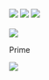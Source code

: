 <a href="https://codeclimate.com/github/kulikov98/project-lvl1-s396/maintainability"><img src="https://api.codeclimate.com/v1/badges/5ae9820e77097dff40f1/maintainability" /></a>
<a href="https://codeclimate.com/github/kulikov98/project-lvl1-s396/test_coverage"><img src="https://api.codeclimate.com/v1/badges/5ae9820e77097dff40f1/test_coverage" /></a>
<a href="https://travis-ci.org/kulikov98/project-lvl1-s396"><img src="https://travis-ci.org/kulikov98/project-lvl1-s396.svg?branch=master"></a>
<br><br>
<a href="https://asciinema.org/a/1EZWTlDLR7jJ5fIgMfR528kys" target="_blank"><img src="https://asciinema.org/a/1EZWTlDLR7jJ5fIgMfR528kys.svg" /></a>
<br>
<p>Prime</p>
<a href="https://asciinema.org/a/4Jvyh5s7Ipe1I2NZaffufvraE" target="_blank"><img src="https://asciinema.org/a/4Jvyh5s7Ipe1I2NZaffufvraE.svg" /></a>
